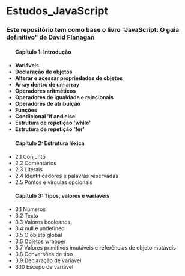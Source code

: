 # Estudos_JavaScript

<h3> Este repositório tem como base o livro "JavaScript: O guia definitivo" de David Flanagan </h3>
   <ul> 
   <h4> Capítulo 1: Introdução <h4>
    <li> Variáveis </li>
    <li> Declaração de objetos </li>
    <li> Alterar e acessar propriedades de objetos </li>
    <li> Array dentro de um array </li>
    <li> Operadores aritméticos </li>
    <li> Operadores de igualdade e relacionais </li>
    <li> Operadores de atribuição </li>
    <li> Funções</li>
    <li> Condicional 'if and else' </li>
    <li> Estrutura de repetição 'while' </li>
      <li> Estrutura de repetição 'for' </li>      
      <h4> Capítulo 2: Estrutura léxica</h4>
      <li> 2.1 Conjunto </li>
      <li> 2.2 Comentários </li>
      <li> 2.3 Literais </li>
      <li> 2.4 Identificadores e palavras reservadas </li>
      <li> 2.5 Pontos e vírgulas opcionais </li>
      <h4>Capítulo 3: Tipos, valores e varíaveis</h4>
      <li>3.1 Números</li>
      <li>3.2 Texto</li>
      <li>3.3 Valores booleanos</li>
      <li>3.4 null e undefined</li>
      <li>3.5 O objeto global</li>
      <li>3.6 Objetos wrapper</li>
      <li>3.7 Valores primitivos imutáveis e referências de objeto mutáveis</li>
      <li>3.8 Conversões de tipo</li>
      <li>3.9 Declaração de variável</li>
      <li>3.10 Escopo de variável</li>
    </ul>
      
   
